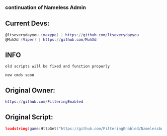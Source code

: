 ### continuation of Nameless Admin

## Current Devs:
```lua
@ltseverydayyou (maxype) | https://github.com/ltseverydayyou
@MuhXd (Viper) | https://github.com/MuhXd
```


## INFO
```
old scripts will be fixed and function properly
```
```
new cmds soon
```


## Original Owner: 
```lua
https://github.com/FilteringEnabled
```

## Original Script: 
```lua
loadstring(game:HttpGet("https://github.com/FilteringEnabled/NamelessAdmin/blob/main/Source?raw=true"))()
```
